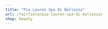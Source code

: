 ```yaml
---
title: "Pia Lauren Spa Di Bellezza"
url: /fairfield/pia-lauren-spa-di-bellezza/
shop: beauty
---
```

